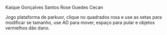 Kaique Gonçalves Santos
Rose Guedes Cecan

Jogo plataforma de parkuor, clique no quadrados rosa e use as setas para modificar se tamanho, use AD para mover, espaço para pular e objetos vermelhos dão dano.
